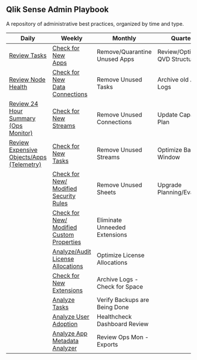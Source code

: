 ## Qlik Sense Admin Playbook

A repository of administrative best practices, organized by time and type.

| Daily                                                    | Weekly                                | Monthly                        | Quarterly                      | Yearly                          |
|----------------------------------------------------------|---------------------------------------|--------------------------------|--------------------------------|---------------------------------|
| [Review Tasks](docs/system_spot_check/tasks.md) | [Check for New<br>Apps](docs/asset_management/apps/new_apps.md)        | Remove/Quarantine Unused Apps  | Review/Optimize QVD Structures | Review Architecture Scale Plan  |
| [Review Node<br>Health](docs/system_spot_check/nodes.md) | [Check for New<br>Data<br>Connections](docs/asset_management/data_connections.md)        | Remove Unused Tasks            | Archive old Archive Logs       | Review Hardware for Replacement |
| [Review 24<br>Hour Summary<br>(Ops Monitor)](docs/system_spot_check/24_hour_summary.md)  | [Check for New<br>Streams](docs/asset_management/streams.md)      | Remove Unused Connections      | Update Capacity Plan           | Practice Recovery Processes     |
| [Review<br>Expensive<br>Objects/Apps<br>(Telemetry)](docs/system_spot_check/telemetry.md)        | [Check for New<br>Tasks](docs/asset_management/tasks/new_tasks.md)          | Remove Unused Streams          | Optimize Batch Window          |                                 |
|                                                          | [Check for New/<br>Modified<br>Security Rules](docs/asset_management/security_rules.md)   | Remove Unused Sheets           | Upgrade Planning/Evaluation    |                                 |
|                                                          | [Check for New/<br>Modified<br>Custom<br>Properties](docs/asset_management/custom_properties.md)         | Eliminate Unneeded Extensions  |                                |                                 |
|                                                          | [Analyze/Audit<br>License<br>Allocations](docs/asset_management/license_allocations.md)  | Optimize License Allocations   |                                |                                 |
|                                                          | [Check for New<br>Extensions](docs/asset_management/extensions.md)        | Archive Logs - Check for Space |                                |                                 |
|                                                          | [Analyze Tasks](docs/asset_management/tasks/analyze_tasks.md)         | Verify Backups are Being Done  |                                |                                 |
|                                                          | [Analyze User<br>Adoption](docs/asset_management/apps/analyze_user_adoption.md) | Healthcheck Dashboard Review   |                                |                                 |
|                                                          | [Analyze App<br>Metadata<br>Analyzer](docs/asset_management/apps/analyze_app_metadata_analyzer.md)     | Review Ops Mon - Exports       |                                |                                 |
